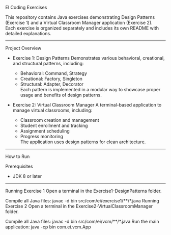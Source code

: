  EI Coding Exercises

This repository contains Java exercises demonstrating Design Patterns (Exercise 1) and a Virtual Classroom Manager application (Exercise 2).  
Each exercise is organized separately and includes its own README with detailed explanations.

---

 Project Overview

- Exercise 1: Design Patterns 
  Demonstrates various behavioral, creational, and structural patterns, including:
  - Behavioral: Command, Strategy
  - Creational: Factory, Singleton
  - Structural: Adapter, Decorator  
  Each pattern is implemented in a modular way to showcase proper usage and benefits of design patterns.

- Exercise 2: Virtual Classroom Manager
  A terminal-based application to manage virtual classrooms, including:
  - Classroom creation and management
  - Student enrollment and tracking
  - Assignment scheduling
  - Progress monitoring  
  The application uses design patterns for clean architecture.

---

 How to Run

 Prerequisites
- JDK 8 or later  

---
Running Exercise 1
Open a terminal in the Exercise1-DesignPatterns folder.


Compile all Java files:
javac -d bin src/com/ei/exercise1/**/*.java
Running Exercise 2
Open a terminal in the Exercise2-VirtualClassroomManager folder.


Compile all Java files:
javac -d bin src/com/ei/vcm/**/*.java
Run the main application:
java -cp bin com.ei.vcm.App
